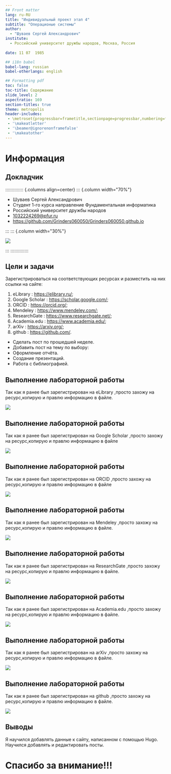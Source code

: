 ```yaml
---
## Front matter
lang: ru-RU
title: "Индивидуальный проект этап 4"
subtitle: "Операционые системы"
author:
  - "Шуваев Сергей Александрович"
institute:
  - Российский университет дружбы народов, Москва, Россия
 
date: 11 07  1985

## i18n babel
babel-lang: russian
babel-otherlangs: english

## Formatting pdf
toc: false
toc-title: Содержание
slide_level: 2
aspectratio: 169
section-titles: true
theme: metropolis
header-includes:
 - \metroset{progressbar=frametitle,sectionpage=progressbar,numbering=fraction}
 - '\makeatletter'
 - '\beamer@ignorenonframefalse'
 - '\makeatother'
---
```


# Информация

## Докладчик

:::::::::::::: {.columns align=center}
::: {.column width="70%"}

  * Шуваев Сергей Александрович
  * Студент 1-го курса направление Фундаментальная информатика
  * Российский университет дружбы народов
  * [1032224269@pfur.ru](grinders060050@mail.ru)
  * <https://github.com/Grinders060050/Grinders060050.github.io>

:::
::: {.column width="30%"}

![](./image/shuwaew.jpg)

:::
::::::::::::::

## Цели и задачи

Зарегистрироваться на соответствующих ресурсах и разместить на них ссылки на сайте:
1. eLibrary : https://elibrary.ru/;
2. Google Scholar : https://scholar.google.com/;
3. ORCID : https://orcid.org/;
4. Mendeley : https://www.mendeley.com/;
5. ResearchGate : https://www.researchgate.net/;
6. Academia.edu : https://www.academia.edu/;
7. arXiv : https://arxiv.org/;
8. github : https://github.com/.
- Сделать пост по прошедшей неделе.
- Добавить пост на тему по выбору:
- Оформление отчёта.
- Создание презентаций.
- Работа с библиографией.

## Выполнение лабораторной работы

Так как я ранее был зарегистрирован на eLibrary ,просто захожу на ресурс,копирую и правлю информацию в файле.

![](./image/1.png)

## Выполнение лабораторной работы

Так как я ранее был зарегистрирован на Google Scholar ,просто захожу на ресурс,копирую и правлю информацию в файле

![](./image/2.png)

## Выполнение лабораторной работы

Так как я ранее был зарегистрирован на ORCID  ,просто захожу на ресурс,копирую и правлю информацию в файле

![](./image/3.png)

## Выполнение лабораторной работы

Так как я ранее был зарегистрирован на Mendeley ,просто захожу на ресурс,копирую и правлю информацию в файле.

![](./image/4.png)

## Выполнение лабораторной работы

Так как я ранее был зарегистрирован на ResearchGate  ,просто захожу на ресурс,копирую и правлю информацию в файле.

![](./image/5.png)

## Выполнение лабораторной работы

Так как я ранее был зарегистрирован на Academia.edu ,просто захожу на ресурс,копирую и правлю информацию в файле.

![](./image/6.png)

## Выполнение лабораторной работы

Так как я ранее был зарегистрирован на arXiv ,просто захожу на ресурс,копирую и правлю информацию в файле.

![](./image/7.png)

## Выполнение лабораторной работы

Так как я ранее был зарегистрирован на github ,просто захожу на ресурс,копирую и правлю информацию в файле.

![](./image/8.png)

## Выводы

Я научился добавлять данные к сайту, написанном с помощью Hugo. 
Научился добавлять и редактировать посты.

# Спасибо за внимание!!!

